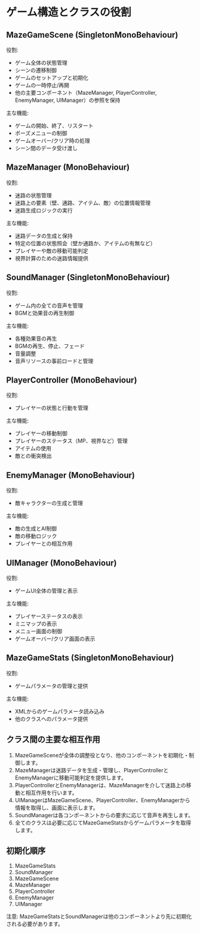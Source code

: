 # ゲーム構造とクラスの役割  
  
## MazeGameScene (SingletonMonoBehaviour)  
役割:  
- ゲーム全体の状態管理  
- シーンの遷移制御  
- ゲームのセットアップと初期化  
- ゲームの一時停止/再開  
- 他の主要コンポーネント（MazeManager, PlayerController, EnemyManager, UIManager）の参照を保持  
  
主な機能:  
- ゲームの開始、終了、リスタート  
- ポーズメニューの制御  
- ゲームオーバー/クリア時の処理  
- シーン間のデータ受け渡し  
  
## MazeManager (MonoBehaviour)  
役割:  
- 迷路の状態管理  
- 迷路上の要素（壁、通路、アイテム、敵）の位置情報管理  
- 迷路生成ロジックの実行  
  
主な機能:  
- 迷路データの生成と保持  
- 特定の位置の状態照会（壁か通路か、アイテムの有無など）  
- プレイヤーや敵の移動可能判定  
- 視界計算のための迷路情報提供  
  
## SoundManager (SingletonMonoBehaviour)  
役割:  
- ゲーム内の全ての音声を管理  
- BGMと効果音の再生制御  
  
主な機能:  
- 各種効果音の再生  
- BGMの再生、停止、フェード  
- 音量調整  
- 音声リソースの事前ロードと管理  
  
## PlayerController (MonoBehaviour)  
役割:  
- プレイヤーの状態と行動を管理  
  
主な機能:  
- プレイヤーの移動制御  
- プレイヤーのステータス（MP、視界など）管理  
- アイテムの使用  
- 敵との衝突検出  
  
## EnemyManager (MonoBehaviour)  
役割:  
- 敵キャラクターの生成と管理  
  
主な機能:  
- 敵の生成とAI制御  
- 敵の移動ロジック  
- プレイヤーとの相互作用  
  
## UIManager (MonoBehaviour)  
役割:  
- ゲームUI全体の管理と表示  
  
主な機能:  
- プレイヤーステータスの表示  
- ミニマップの表示  
- メニュー画面の制御  
- ゲームオーバー/クリア画面の表示  
  
## MazeGameStats (SingletonMonoBehaviour)  
役割:  
- ゲームパラメータの管理と提供  
  
主な機能:  
- XMLからのゲームパラメータ読み込み  
- 他のクラスへのパラメータ提供  
  
## クラス間の主要な相互作用  
1. MazeGameSceneが全体の調整役となり、他のコンポーネントを初期化・制御します。  
2. MazeManagerは迷路データを生成・管理し、PlayerControllerとEnemyManagerに移動可能判定を提供します。  
3. PlayerControllerとEnemyManagerは、MazeManagerを介して迷路上の移動と相互作用を行います。  
4. UIManagerはMazeGameScene、PlayerController、EnemyManagerから情報を取得し、画面に表示します。  
5. SoundManagerは各コンポーネントからの要求に応じて音声を再生します。  
6. 全てのクラスは必要に応じてMazeGameStatsからゲームパラメータを取得します。  
  
## 初期化順序  
1. MazeGameStats  
2. SoundManager  
3. MazeGameScene  
4. MazeManager  
5. PlayerController  
6. EnemyManager  
7. UIManager  
  
注意: MazeGameStatsとSoundManagerは他のコンポーネントより先に初期化される必要があります。